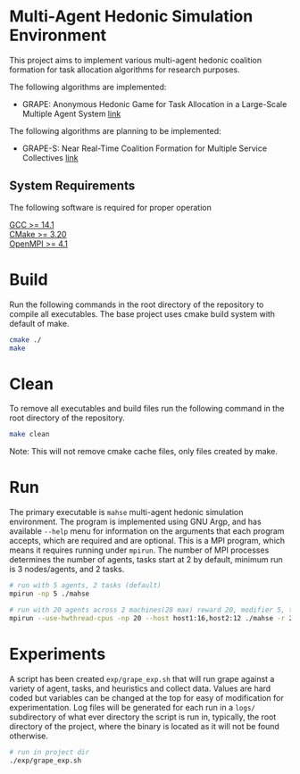 # Multi-Agent Hedonic Simulation Environment
This project aims to implement various multi-agent hedonic coalition formation
for task allocation algorithms for research purposes.

The following algorithms are implemented:
- GRAPE: Anonymous Hedonic Game for Task Allocation in a Large-Scale Multiple
  Agent System [link](https://ieeexplore.ieee.org/abstract/document/8439076)

The following algorithms are planning to be implemented:
- GRAPE-S: Near Real-Time Coalition Formation for Multiple Service Collectives
  [link](https://arxiv.org/abs/2310.12480)

## System Requirements
The following software is required for proper operation

  [GCC >= 14.1](https://gcc.gnu.org/releases.html)  
  [CMake >= 3.20](https://cmake.org/download/)  
  [OpenMPI >= 4.1](https://www.open-mpi.org/software/)

# Build
Run the following commands in the root directory of the repository to compile
all executables. The base project uses cmake build system with default of make.
```bash
cmake ./
make
```

# Clean
To remove all executables and build files run the following command in the root
directory of the repository. 
```bash
make clean
```
Note: This will not remove cmake cache files, only files created by make.

# Run
The primary executable is `mahse` multi-agent hedonic simulation environment.
The program is implemented using GNU Argp, and has available `--help` menu for
information on the arguments that each program accepts, which are required and
are optional. This is a MPI program, which means it requires running under
`mpirun`. The number of MPI processes determines the number of agents, tasks
start at 2 by default, minimum run is 3 nodes/agents, and 2 tasks.

```bash
# run with 5 agents, 2 tasks (default)
mpirun -np 5 ./mahse

# run with 20 agents across 2 machines(28 max) reward 20, modifier 5, tasks 5, Peaked-Reward
mpirun --use-hwthread-cpus -np 20 --host host1:16,host2:12 ./mahse -r 20 -m 5 -t 5 -u 0
```

# Experiments
A script has been created `exp/grape_exp.sh` that will run grape against a variety
of agent, tasks, and heuristics and collect data. Values are hard coded but
variables can be changed at the top for easy of modification for experimentation.
Log files will be generated for each run in a `logs/` subdirectory of what ever
directory the script is run in, typically, the root directory of the project,
where the binary is located as it will not be found otherwise.
```bash
# run in project dir
./exp/grape_exp.sh
```
